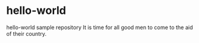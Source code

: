 # hello-world
hello-world sample repository
It is time for all good men to come to the aid of their country.
